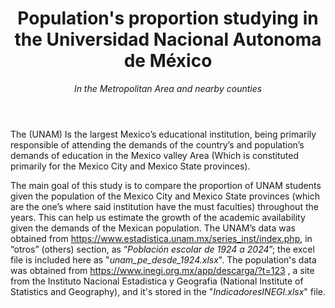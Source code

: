 <header>
  
  # Population's proportion studying in the Universidad Nacional Autonoma de México

  _In the Metropolitan Area and nearby counties_
  
</header>

The (UNAM) Is the largest Mexico’s educational institution, being primarily responsible of attending the demands of the country’s and population’s demands of education in the Mexico valley Area (Which is constituted primarily for the Mexico City and Mexico State provinces).


The main goal of this study is to compare the proportion of UNAM students given the population of the Mexico City and Mexico State provinces (which are the one’s where said institution have the must faculties) throughout the years. This can help us estimate the growth of the academic availability given the demands of the Mexican population. The UNAM’s data was obtained from https://www.estadistica.unam.mx/series_inst/index.php, in “otros” (others) section, as “_Población escolar de 1924 a 2024_”; the excel file is included here as "_unam_pe_desde_1924.xlsx_". The population's data was obtained from https://www.inegi.org.mx/app/descarga/?t=123 , a site from the Instituto Nacional Estadistica y Geografia (National Institute of Statistics and Geography), and it's stored in the "_IndicadoresINEGI.xlsx_" file.


